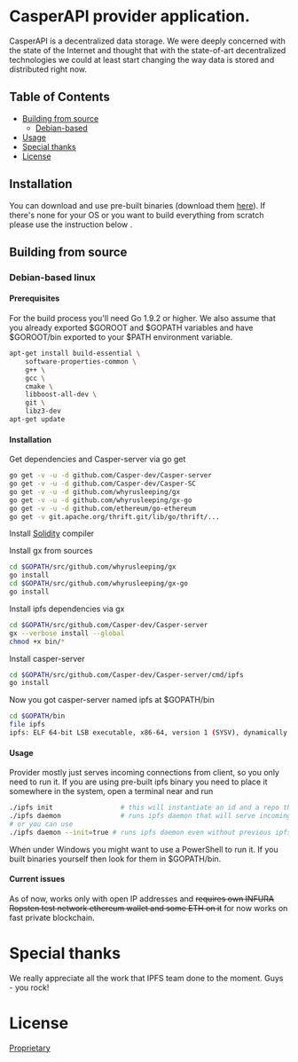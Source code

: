 



# CasperAPI provider application.
CasperAPI is a decentralized data storage.
We were deeply concerned with the state of the Internet and thought that with the state-of-art decentralized technologies we could at least start changing the way data is stored and distributed right now.

## Table of Contents

- [Building from source](#building-from-source)
  - [Debian-based](#debian-based-linux)
- [Usage](#usage)
- [Special thanks](#special-thanks)
- [License](#license)
  
## Installation
You can download and use pre-built binaries (download them [here](https://github.com/Casper-dev/Casper-server/releases/tag/0.0.1)). If there's none for your OS or you want to build everything from scratch please use the instruction below .
  
## Building from source
### Debian-based linux
#### Prerequisites
For the build process you'll need Go 1.9.2 or higher. We also assume that you already exported $GOROOT and $GOPATH variables and have $GOROOT/bin exported to your $PATH environment variable.

```bash
apt-get install build-essential \
	software-properties-common \
	g++ \
	gcc \
	cmake \
	libboost-all-dev \
	git \
	libz3-dev
apt-get update
```

#### Installation
Get dependencies and Casper-server via go get
```bash
go get -v -u -d github.com/Casper-dev/Casper-server
go get -v -u -d github.com/Casper-dev/Casper-SC
go get -v -u -d github.com/whyrusleeping/gx
go get -v -u -d github.com/whyrusleeping/gx-go 
go get -v -u -d github.com/ethereum/go-ethereum
go get -v git.apache.org/thrift.git/lib/go/thrift/...
```
Install [Solidity](https://solidity.readthedocs.io/en/latest/installing-solidity.html#) compiler

Install gx from sources
```bash
cd $GOPATH/src/github.com/whyrusleeping/gx
go install
cd $GOPATH/src/github.com/whyrusleeping/gx-go
go install
```
Install ipfs dependencies via gx
```bash
cd $GOPATH/src/github.com/Casper-dev/Casper-server
gx --verbose install --global
chmod +x bin/*
```
Install casper-server
```bash
cd $GOPATH/src/github.com/Casper-dev/Casper-server/cmd/ipfs
go install
```
Now you got casper-server named ipfs at $GOPATH/bin
```bash
cd $GOPATH/bin
file ipfs
ipfs: ELF 64-bit LSB executable, x86-64, version 1 (SYSV), dynamically linked, interpreter /lib64/ld-linux-x86-64.so.2, for GNU/Linux 2.6.32, BuildID[sha1]=2478eaaff91f2846ccfcef826de7d74f4261ed13, not stripped
```

#### Usage
Provider mostly just serves incoming connections from client, so you only need to run it. 
If you are using pre-built ipfs binary you need to place it somewhere in the system, open a terminal near and run
```bash
./ipfs init 	 			# this will instantiate an id and a repo that provider will use
./ipfs daemon	 			# runs ipfs daemon that will serve incoming commands
# or you can use
./ipfs daemon --init=true # runs ipfs daemon even without previous ipfs init; will make an id and a repo if there's none already instanced
```
When under Windows you might want to use a PowerShell to run it.
If you built binaries yourself then look for them in $GOPATH/bin.

#### Current issues
As of now, works only with open IP addresses and ~~requires own INFURA Ropsten test network ethereum wallet and some ETH on it~~ for now works on fast private blockchain.

# Special thanks
We really appreciate all the work that IPFS team done to the moment. 
Guys - you rock!

# License
[Proprietary](LICENSE)